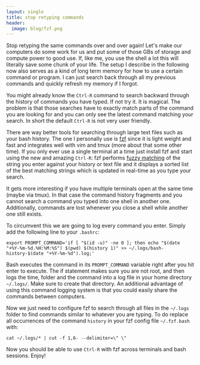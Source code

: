 ```yaml
---
layout: single
title: stop retyping commands
header:
  image: blog/fzf.png
---
```

 
Stop retyping the same commands over and over again! Let's make our
computers do some work for us and put some of those GBs of storage and
compute power to good use. If, like me, you use the shell a lot this will
literally save some chunk of your life. The setup I describe in the
following now also serves as a kind of long term memory for how to use a
certain command or program. I can just search back through all my
previous commands and quickly refresh my memory if I forgot.

You might already know the `Ctrl-R` command to search backward through
the history of commands you have typed. If not try it. It is magical.
The problem is that those searches have to exactly match parts of the command
you are looking for and you can only see the latest command matching
your search. In short the default `Ctrl-R` is not very user friendly.

There are way better tools for searching through large text files such
as your bash history. The one I personally use is
[fzf](https://github.com/junegunn/fzf) since it is light weight and fast
and integrates well with vim and tmux (more about that some other time).
If you only ever use a single terminal at a time just install fzf and
start using the new and amazing `Ctrl-R`: fzf performs [fuzzy
matching](https://en.wikipedia.org/wiki/Approximate_string_matching) of
the string you enter against your history or text file and it displays
a sorted list of the best matching strings which is updated in real-time
as you type your search.

It gets more interesting if you have multiple terminals open at the
same time (maybe via tmux). In that case the command history fragments
and you cannot search a command you typed into one shell in another
one. Additionally, commands are lost whenever you close a shell while
another one still exists.

To circumvent this we are going to log every command you enter. Simply
add the following line to your `.bashrc`:
```
export PROMPT_COMMAND='if [ "$(id -u)" -ne 0 ]; then echo "$(date "+%Y-%m-%d.%H:%M:%S") $(pwd) $(history 1)" >> ~/.logs/bash-history-$(date "+%Y-%m-%d").log;' 
```

Bash executes the command in its `PROMPT_COMMAND` variable right after you hit
enter to execute. The if statement makes sure
you are not root, and then logs the time, folder and the command into a log
file in your home directory `~/.logs/`.  Make sure to create that directory.
An additional advantage of using this command logging system is that
you could easily share the commands between computers.

Now we just need to configure fzf to search through all files in the
`~/.logs` folder to find commands similar to whatever you are typing. 
To do replace all occurrences of the command `history` in your fzf config file
`~/.fzf.bash` with:
```
cat ~/.logs/* | cut -f 1,6- --delimiter=\" \"
```

Now you should be able to use `Ctrl-R` with fzf across terminals and
bash sessions. Enjoy!

